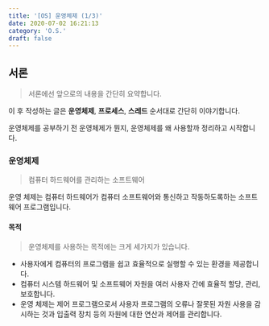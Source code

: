 ```yaml
---
title: '[OS] 운영체제 (1/3)'
date: 2020-07-02 16:21:13
category: 'O.S.'
draft: false
---
```


## 서론

> 서론에선 앞으로의 내용을 간단히 요약합니다.

이 후 작성하는 글은 **운영체제**, **프로세스**, **스레드** 순서대로 간단히 이야기합니다.

운영체제를 공부하기 전 운영체제가 뭔지, 운영체제를 왜 사용할까 정리하고 시작합니다.

### 운영체제

> 컴퓨터 하드웨어를 관리하는 소프트웨어

운영 체제는 컴퓨터 하드웨어가 컴퓨터 소프트웨어와 통신하고 작동하도록하는 소프트웨어 프로그램입니다.

#### 목적

> 운영체제를 사용하는 목적에는 크게 세가지가 있습니다.

-   사용자에게 컴퓨터의 프로그램을 쉽고 효율적으로 실행할 수 있는 환경을 제공합니다.
-   컴퓨터 시스템 하드웨어 및 소프트웨어 자원을 여러 사용자 간에 효율적 할당, 관리, 보호합니다.
-   운영 체제는 제어 프로그램으로서 사용자 프로그램의 오류나 잘못된 자원 사용을 감시하는 것과 입출력 장치 등의 자원에 대한 연산과 제어를 관리합니다.